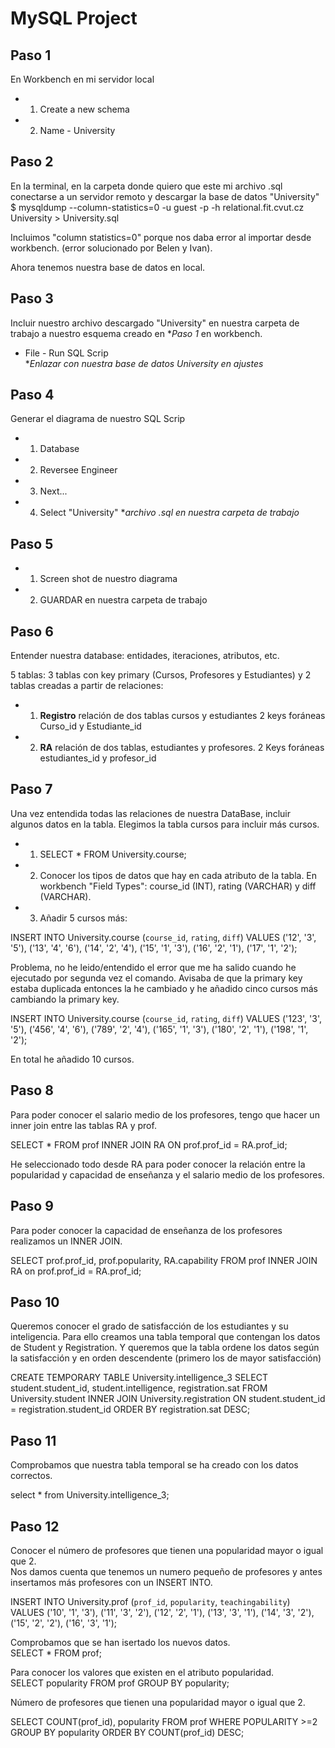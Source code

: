 # MySQL Project

## Paso 1
En Workbench en mi servidor local <br>
* 1. Create a new schema <br>
* 2. Name - University

## Paso 2
En la terminal, en la carpeta donde quiero que este mi archivo .sql conectarse a un servidor remoto y descargar la base de datos "University" <br>
$ mysqldump --column-statistics=0 -u guest -p -h relational.fit.cvut.cz University > University.sql<br>

Incluimos "column statistics=0" porque nos daba error al importar desde workbench. (error solucionado por Belen y Ivan). <br>

Ahora tenemos nuestra base de datos en local. <br>

## Paso 3
Incluir nuestro archivo descargado "University" en nuestra carpeta de trabajo a nuestro esquema creado en **Paso 1* en workbench. <br>
* File - Run SQL Scrip <br>
**Enlazar con nuestra base de datos University en ajustes* <br>

## Paso 4
Generar el diagrama de nuestro SQL Scrip <br>
* 1. Database <br>
* 2. Reversee Engineer <br>
* 3. Next... <br>
* 4. Select "University" **archivo .sql en nuestra carpeta de trabajo* <br>

## Paso 5
* 1. Screen shot de nuestro diagrama <br>
* 2. GUARDAR en nuestra carpeta de trabajo <br>

## Paso 6
Entender nuestra database: entidades, iteraciones, atributos, etc. <br>

5 tablas: 3 tablas con key primary (Cursos, Profesores y Estudiantes) y 2 tablas creadas a partir de relaciones:
* 1. **Registro** relación de dos tablas cursos y estudiantes 2 keys foráneas Curso_id y Estudiante_id <br>
* 2. **RA** relación de dos tablas, estudiantes y profesores. 2 Keys foráneas estudiantes_id y profesor_id <br>


## Paso 7
Una vez entendida todas las relaciones de nuestra DataBase, incluir algunos datos en la tabla. Elegimos la tabla cursos para incluir más cursos. <br>
* 1. SELECT * FROM University.course; <br>
* 2. Conocer los tipos de datos que hay en cada atributo de la tabla. En workbench "Field Types": course_id (INT), rating (VARCHAR) y diff (VARCHAR). <br>
* 3. Añadir 5 cursos más: <br>

INSERT INTO University.course
(`course_id`, `rating`, `diff`)
VALUES 
('12', '3', '5'),
('13', '4', '6'),
('14', '2', '4'),
('15', '1', '3'),
('16', '2', '1'),
('17', '1', '2');

Problema, no he leido/entendido el error que me ha salido cuando he ejecutado por segunda vez el comando. Avisaba de que la primary key estaba duplicada entonces la he cambiado y he añadido cinco cursos más cambiando la primary key. <br>

INSERT INTO University.course
(`course_id`, `rating`, `diff`)
VALUES 
('123', '3', '5'),
('456', '4', '6'),
('789', '2', '4'),
('165', '1', '3'),
('180', '2', '1'),
('198', '1', '2'); <br>

En total he añadido 10 cursos. <br>

## Paso 8 
Para poder conocer el salario medio de los profesores, tengo que hacer un inner join entre las tablas RA y prof. <br>

SELECT *
FROM prof
INNER JOIN RA
ON prof.prof_id = RA.prof_id; <br>

He seleccionado todo desde RA para poder conocer la relación entre la popularidad y capacidad de enseñanza y el salario medio de los profesores. <br>

## Paso 9 
Para poder conocer la capacidad de enseñanza de los profesores realizamos un INNER JOIN. <br>

SELECT prof.prof_id, prof.popularity, RA.capability
FROM prof
INNER JOIN RA
on prof.prof_id = RA.prof_id; <br>

## Paso 10
Queremos conocer el grado de satisfacción de los estudiantes y su inteligencia. Para ello creamos una tabla temporal que contengan los datos de Student y Registration. Y queremos que la tabla ordene los datos según la satisfacción y en orden descendente (primero los de mayor satisfacción)

CREATE TEMPORARY TABLE University.intelligence_3
SELECT student.student_id, student.intelligence, registration.sat
FROM University.student 
INNER JOIN University.registration
ON student.student_id = registration.student_id
ORDER BY registration.sat DESC;

## Paso 11
Comprobamos que nuestra tabla temporal se ha creado con los datos correctos. <br>

select *
from University.intelligence_3;


## Paso 12 
Conocer el número de profesores que tienen una popularidad mayor o igual que 2. <br>
Nos damos cuenta que tenemos un numero pequeño de profesores y antes insertamos más profesores con un INSERT INTO. 

INSERT INTO University.prof
(`prof_id`, `popularity`, `teachingability`)
VALUES
('10', '1', '3'),
('11', '3', '2'),
('12', '2', '1'),
('13', '3', '1'), 
('14', '3', '2'), 
('15', '2', '2'), 
('16', '3', '1');
<br>

Comprobamos que se han isertado los nuevos datos. <br>
SELECT *
FROM prof;
<br>

Para conocer los valores que existen en el atributo popularidad. <br>
SELECT popularity
FROM prof
GROUP BY popularity;
<br>

Número de profesores que tienen una popularidad mayor o igual que 2. <br>

SELECT COUNT(prof_id), popularity
FROM prof
WHERE POPULARITY >=2
GROUP BY popularity
ORDER BY COUNT(prof_id) DESC;

